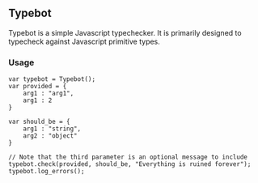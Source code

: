 ## Typebot
Typebot is a simple Javascript typechecker. It is primarily designed to typecheck against Javascript primitive types.

### Usage
	var typebot = Typebot();
	var provided = {
	    arg1 : "arg1",
	    arg1 : 2
	}

	var should_be = {
	    arg1 : "string",
	    arg2 : "object"
	}
	
	// Note that the third parameter is an optional message to include
	typebot.check(provided, should_be, "Everything is ruined forever");
	typebot.log_errors();

